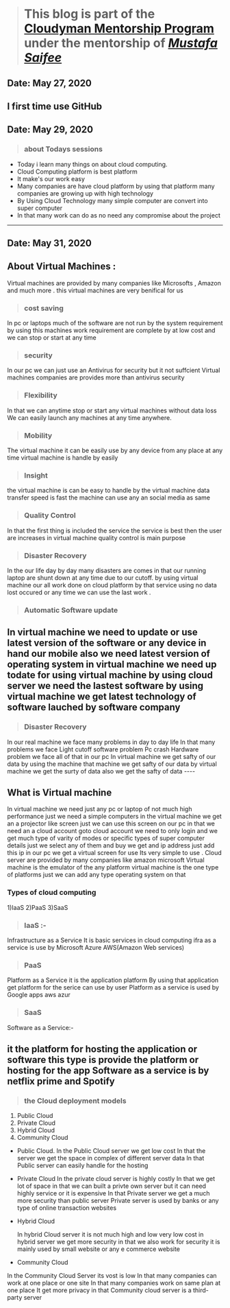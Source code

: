 > # This blog is part of the **[Cloudyman Mentorship Program](https://t.co/78sRvCvYiO?amp=1)** under the mentorship of *[Mustafa Saifee](https://www.linkedin.com/in/saifeemustafaq/)*

## Date: May 27, 2020
I first time use GitHub
-------
## Date: May 29, 2020

>### about Todays sessions
- Today i learn many things on about cloud computing.
- Cloud Computing platform is best platform 
- It make's our work easy 
- Many companies are have cloud platform by using that platform many companies are growing up with high technology
- By Using Cloud Technology many simple computer are convert into super computer 
- In that many work can do as no need any compromise about the project
-------
## Date: May 31, 2020

## About Virtual Machines :
Virtual machines are provided by many companies like Microsofts , Amazon and much more .
this virtual machines are very benifical for us 
>### cost saving 
  In pc or laptops much of the software are not run by the system requirement by using this machines work requirement are complete by at low cost and we can stop or start at any time
>### security
  In our pc we can just use an Antivirus for security but it not suffcient 
  Virtual machines companies are provides more than antivirus security
 >### Flexibility
  In that we can anytime stop or start any virtual machines without data loss
  We can easily launch any machines at any time anywhere.
 >### Mobility
  The virtual machine it can be easily use by any device from any place at any time
  virtual machine is handle by easily 
 >### Insight
 the virtual machine is can be easy to handle 
 by the virtual machine data transfer speed is fast the machine can use any an social media as same
 >### Quality Control
 In that the first thing is included the service 
 the service is best then the user are increases
 in virtual machine quality control is main purpose 
 >### Disaster Recovery
 In the our life day by day many disasters are comes
 in that our running laptop are shunt down at any time due to our cutoff.
 by using virtual machine our all work done on cloud platform
 by that service using no data lost occured or any time we can use the last work .
 >### Automatic Software update
  In virtual machine we need to update or use latest version of the software or any device 
  in hand our mobile also we need latest version of operating system
  in virtual machine we need up todate for using virtual machine
  by using cloud server we need the lastest software by using virtual machine we get latest technology of software lauched by  software company
 -----------
 >### Disaster Recovery
  In our real machine we face many problems in day to day life
  In that many problems we face
  Light cutoff
  software problem
  Pc crash
  Hardware problem
  we face all of that in our pc 
  In virtual machine we get safty of our data by using the machine 
   that machine we get safty of our data 
   by virtual machine we get the surty of data 
     also we get the safty of data 
    ----
  ## What is Virtual machine
  In virtual machine we need just any pc or laptop of not much high performance 
  just we need a simple computers 
  in the virtual machine we get an a projector like screen 
  just we can use this screen on our pc
  in that we need an a cloud account 
  goto cloud account we need to only login and we get much type of varity of modes or specific types of super computer details
  just we select any of them and buy we get and ip address
  just add this ip in our pc we get a virtual screen for use
  Its very simple to use .
  Cloud server are provided by many companies like amazon microsoft
    Virtual machine is the emulator of the any platform 
   virtual machine is the one type of platforms just we can add any type operating system on that
    
 ### Types of cloud computing

 1)IaaS
 2)PaaS
 3)SaaS
 
 >### IaaS :-
 Infrastructure as a Service
 It is basic services in cloud computing
 ifra as a service is use by Microsoft Azure AWS(Amazon Web services)
  
 >### PaaS
 Platform as a Service
 it is the application platform
 By using that application get platform for the serice can use by user
 Platform as a service is used by Google apps aws azur
 
 >### SaaS
  Software as a Service:- 
 
 it the platform for hosting the application or software
 this type is provide the platform or hosting for the app
 Software as a service is by netflix prime and Spotify
 -----------
>### the Cloud deployment models 
 1) Public Cloud
 2) Private Cloud
 3) Hybrid Cloud
 4) Community Cloud
 
 - Public Cloud. 
  In the Public Cloud server we get low cost
  In that the server we get the space in complex of different server data 
  In that Public server can easily handle for the hosting
  
 - Private Cloud
  In the private cloud server is highly costly
  In that we get lot of space in that 
  we can built a privte own server 
  but it can need highly service or it is expensive 
  In that Private server we get a much more security than public server
  Private server is used by banks or any type of online transaction websites
  
  
 - Hybrid Cloud
   
   In hybrid Cloud server it is not much high and low very low cost 
   in hybrid server we get more security
   in that we also work for security
   it is mainly used by small website or any e commerce website
   
   
  - Community Cloud
   
   In the Community Cloud Server its vost is low
   In that many companies can work at one place or one site
   In that many companies work on same plan at one place
   It get more privacy in that
   Community cloud server is a third-party server
 



